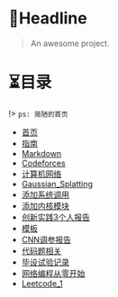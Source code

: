 # 🎨Headline

> An awesome project.

# ⏳目录
!> `ps: 简陋的首页`
* [首页](README.md)
* [指南](zh-cn/guide.md)
* [Markdown](zh-cn/Markdown)
* [Codeforces](zh-cn/Codeforces/Codeforces.md)
* [计算机网络](zh-cn/计算机网络/计算机网络)
* [Gaussian_Splatting](zh-cn/3DGaussianSplatting/3D_Gaussian_Splatting.md)
* [添加系统调用](zh-cn/添加系统调用/添加系统调用.md)
* [添加内核模块](zh-cn/添加内核模块/添加内核模块.md)
* [创新实践3个人报告](zh-cn/创新实践3个人报告/创新实践3个人报告.md)
* [模板](zh-cn/模板/模板.md)
* [CNN调参报告](zh-cn/CNN调参报告/CNN调参报告.md)
* [代码题相关](zh-cn/代码题相关/代码题相关.md)
* [毕设试验记录](zh-cn/毕设实验记录/DyFADet%20论文及代码/实验记录及截图.md)
* [网络编程从零开始](zh-cn/网络编程从零开始/C++/网络编程从零开始.md)
* [Leetcode_1](zh-cn/Leetcode_1.md/Leetcode/Leetcode_1.md)

